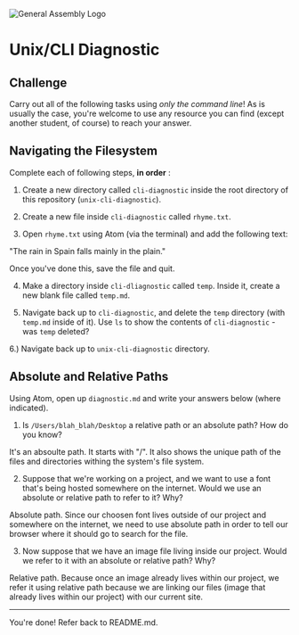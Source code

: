 ![General Assembly Logo](http://i.imgur.com/ke8USTq.png)

# Unix/CLI Diagnostic

## Challenge

Carry out all of the following tasks using _only the command line_! As is
usually the case, you're welcome to use any resource you can find (except
another student, of course) to reach your answer.

## Navigating the Filesystem

Complete each of following steps, **in order** :

1. Create a new directory called `cli-diagnostic` inside the root directory of
this repository (`unix-cli-diagnostic`).

2. Create a new file inside `cli-diagnostic` called `rhyme.txt`.

3. Open `rhyme.txt` using Atom (via the terminal) and add the following text:

 "The rain in Spain falls mainly in the plain."

 Once you've done this, save the file and quit.

4. Make a directory inside `cli-dliagnostic` called `temp`. Inside it, create a new blank file called `temp.md`.

5. Navigate back up to `cli-diagnostic`, and delete the `temp` directory (with `temp.md` inside of it). Use `ls` to show the contents of `cli-diagnostic` - was `temp` deleted?

6.) Navigate back up to `unix-cli-diagnostic` directory.

## Absolute and Relative Paths

Using Atom, open up `diagnostic.md` and write your answers below (where indicated).

1. Is `/Users/blah_blah/Desktop` a relative path or an absolute path? How do you know?

It's an absoulte path. It starts with "/". It also shows the unique path of the files and directories withing the system's file system.

2. Suppose that we're working on a project, and we want to use a font that's being hosted somewhere on the internet. Would we use an absolute or relative path to refer to it? Why?

Absolute path. Since our choosen font lives outside of our project and somewhere on the internet, we need to use absolute path in order to tell our browser where it should go to search for the file.

3. Now suppose that we have an image file living inside our project. Would we refer to it with an absolute or relative path? Why?

Relative path. Because once an image already lives within our project, we refer it using relative path because we are linking our files (image that already lives within our project) with our current site.

<hr>

You're done! Refer back to README.md.

